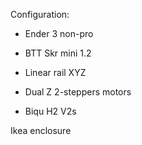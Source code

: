 Configuration:

- Ender 3 non-pro

- BTT Skr mini 1.2
- Linear rail XYZ
- Dual Z 2-steppers motors
- Biqu H2 V2s

Ikea enclosure

